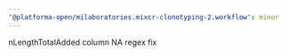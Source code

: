 ```yaml
---
'@platforma-open/milaboratories.mixcr-clonotyping-2.workflow': minor
---
```


nLengthTotalAdded column NA regex fix
